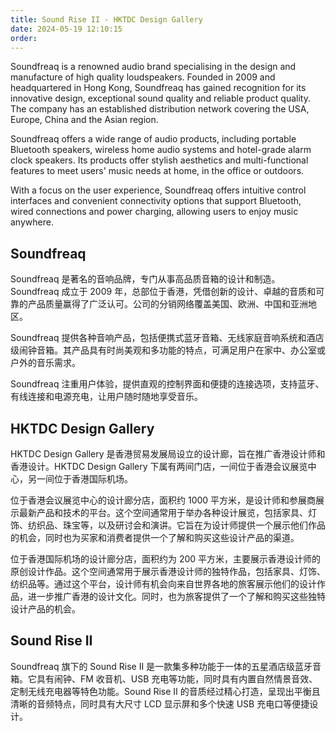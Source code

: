 ```yaml
---
title: Sound Rise II - HKTDC Design Gallery
date: 2024-05-19 12:10:15
order: 
---
```


Soundfreaq is a renowned audio brand specialising in the design and manufacture of high quality loudspeakers. Founded in 2009 and headquartered in Hong Kong, Soundfreaq has gained recognition for its innovative design, exceptional sound quality and reliable product quality. The company has an established distribution network covering the USA, Europe, China and the Asian region.

Soundfreaq offers a wide range of audio products, including portable Bluetooth speakers, wireless home audio systems and hotel-grade alarm clock speakers. Its products offer stylish aesthetics and multi-functional features to meet users' music needs at home, in the office or outdoors.

With a focus on the user experience, Soundfreaq offers intuitive control interfaces and convenient connectivity options that support Bluetooth, wired connections and power charging, allowing users to enjoy music anywhere.

## Soundfreaq

Soundfreaq 是著名的音响品牌，专门从事高品质音箱的设计和制造。Soundfreaq 成立于 2009 年，总部位于香港，凭借创新的设计、卓越的音质和可靠的产品质量赢得了广泛认可。公司的分销网络覆盖美国、欧洲、中国和亚洲地区。

Soundfreaq 提供各种音响产品，包括便携式蓝牙音箱、无线家庭音响系统和酒店级闹钟音箱。其产品具有时尚美观和多功能的特点，可满足用户在家中、办公室或户外的音乐需求。

Soundfreaq 注重用户体验，提供直观的控制界面和便捷的连接选项，支持蓝牙、有线连接和电源充电，让用户随时随地享受音乐。

## HKTDC Design Gallery

HKTDC Design Gallery 是香港贸易发展局设立的设计廊，旨在推广香港设计师和香港设计。HKTDC Design Gallery 下属有两间门店，一间位于香港会议展览中心，另一间位于香港国际机场。

位于香港会议展览中心的设计廊分店，面积约 1000 平方米，是设计师和参展商展示最新产品和技术的平台。这个空间通常用于举办各种设计展览，包括家具、灯饰、纺织品、珠宝等，以及研讨会和演讲。它旨在为设计师提供一个展示他们作品的机会，同时也为买家和消费者提供一个了解和购买这些设计产品的渠道。

位于香港国际机场的设计廊分店，面积约为 200 平方米，主要展示香港设计师的原创设计作品。这个空间通常用于展示香港设计师的独特作品，包括家具、灯饰、纺织品等。通过这个平台，设计师有机会向来自世界各地的旅客展示他们的设计作品，进一步推广香港的设计文化。同时，也为旅客提供了一个了解和购买这些独特设计产品的机会。

## Sound Rise II

Soundfreaq 旗下的 Sound Rise II 是一款集多种功能于一体的五星酒店级蓝牙音箱。它具有闹钟、FM 收音机、USB 充电等功能，同时具有内置自然情景音效、定制无线充电器等特色功能。Sound Rise II 的音质经过精心打造，呈现出平衡且清晰的音频特点，同时具有大尺寸 LCD 显示屏和多个快速 USB 充电口等便捷设计。
